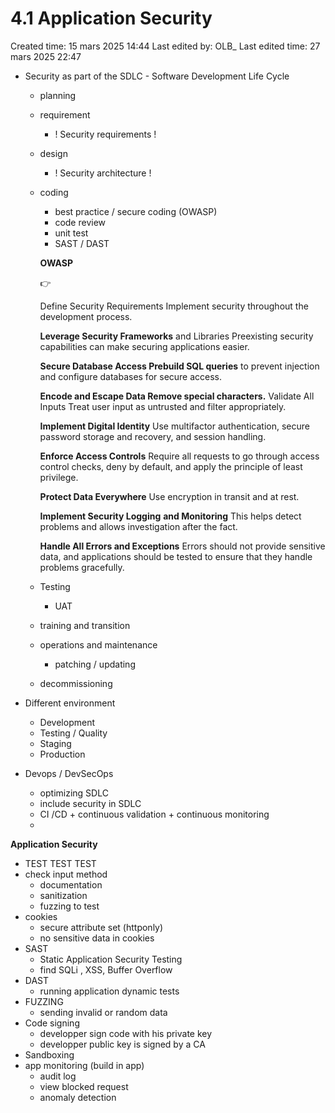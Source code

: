# 4.1 Application Security

Created time: 15 mars 2025 14:44
Last edited by: OLB_
Last edited time: 27 mars 2025 22:47

- Security as part of the SDLC - Software Development Life Cycle
    - planning
    - requirement
        - ! Security requirements !
    - design
        - ! Security architecture !
    - coding
        - best practice / secure coding (OWASP)
        - code review
        - unit test
        - SAST / DAST
        
        **OWASP** 
        
        <aside>
        👉
        
        Define Security Requirements Implement security
        throughout the development process.
        
        **Leverage Security Frameworks** and Libraries Preexisting
        security capabilities can make securing applications easier.
        
        **Secure Database Access Prebuild SQL queries** to prevent
        injection and configure databases for secure access.
        
        **Encode and Escape Data Remove special characters.**
        Validate All Inputs Treat user input as untrusted and filter
        appropriately.
        
        **Implement Digital Identity** Use multifactor authentication,
        secure password storage and recovery, and session handling.
        
        **Enforce Access Controls** Require all requests to go through
        access control checks, deny by default, and apply the principle of
        least privilege.
        
        **Protect Data Everywhere** Use encryption in transit and at
        rest.
        
        **Implement Security Logging** **and Monitoring** This helps
        detect problems and allows investigation after the fact.
        
        **Handle All Errors and Exceptions** Errors should not provide
        sensitive data, and applications should be tested to ensure that
        they handle problems gracefully.
        
        </aside>
        
    - Testing
        - UAT
    - training and transition
    - operations and maintenance
        - patching / updating
    - decommissioning
    
- Different environment
    - Development
    - Testing / Quality
    - Staging
    - Production
- Devops / DevSecOps
    - optimizing SDLC
    - include security in SDLC
    - CI /CD + continuous validation + continuous monitoring
    - 

**Application Security**

- TEST TEST TEST
- check input method
    - documentation
    - sanitization
    - fuzzing to test
- cookies
    - secure attribute set (httponly)
    - no sensitive data in cookies
- SAST
    - Static Application Security Testing
    - find SQLi , XSS, Buffer Overflow
- DAST
    - running application dynamic tests
- FUZZING
    - sending invalid or random data
- Code signing
    - developper sign code with his private key
    - developper public key is signed by a CA
- Sandboxing
- app monitoring (build in app)
    - audit log
    - view blocked request
    - anomaly detection